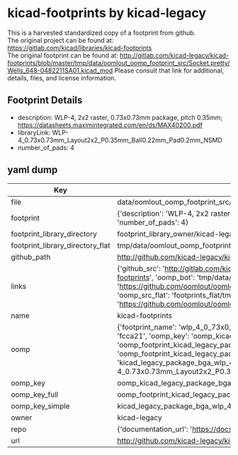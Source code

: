 # kicad-footprints by kicad-legacy  
This is a harvested standardized copy of a footprint from github.  
The original project can be found at:  
https://gitlab.com/kicad/libraries/kicad-footprints  
The original footprint can be found at:
http://gitlab.com/kicad-legacy/kicad-footprints/blob/master/tmp/data/oomlout_oomp_footprint_src/Socket.pretty/Wells_648-0482211SA01.kicad_mod
Please consult that link for additional, details, files, and license information.  
## Footprint Details
* description: WLP-4, 2x2 raster, 0.73x0.73mm package, pitch 0.35mm; https://datasheets.maximintegrated.com/en/ds/MAX40200.pdf  
* libraryLink: WLP-4_0.73x0.73mm_Layout2x2_P0.35mm_Ball0.22mm_Pad0.2mm_NSMD  
* number_of_pads: 4  
## yaml dump  
| Key | Value |  
| --- | --- |  
| file | data/oomlout_oomp_footprint_src/kicad-footprints/Package_BGA.pretty/WLP-4_0.73x0.73mm_Layout2x2_P0.35mm_Ball0.22mm_Pad0.2mm_NSMD.kicad_mod |  
| footprint | {'description': 'WLP-4, 2x2 raster, 0.73x0.73mm package, pitch 0.35mm; https://datasheets.maximintegrated.com/en/ds/MAX40200.pdf', 'libraryLink': 'WLP-4_0.73x0.73mm_Layout2x2_P0.35mm_Ball0.22mm_Pad0.2mm_NSMD', 'number_of_pads': 4} |  
| footprint_library_directory | footprint_library_owner/kicad-legacy_kicad-footprints |  
| footprint_library_directory_flat | tmp/data/oomlout_oomp_footprint_src/footprints_flat/kicad_legacy_package_bga_wlp_4_0_73x0_73mm_layout2x2_p0_35mm_ball0_22mm_pad0_2mm_nsmd/working |  
| github_path | http://github.com/kicad-legacy/kicad-footprints/blob/master/tmp/data/oomlout_oomp_footprint_src/Package_BGA.pretty/WLP-4_0.73x0.73mm_Layout2x2_P0.35mm_Ball0.22mm_Pad0.2mm_NSMD.kicad_mod |  
| links | {'github_src': 'http://gitlab.com/kicad-legacy/kicad-footprints/blob/master/tmp/data/oomlout_oomp_footprint_src/Socket.pretty/Wells_648-0482211SA01.kicad_mod', 'github_src_repo': 'https://gitlab.com/kicad/libraries/kicad-footprints', 'oomp_bot': 'tmp/data/oomlout_oomp_footprint_src/footprints/kicad_legacy_package_bga_wlp_4_0_73x0_73mm_layout2x2_p0_35mm_ball0_22mm_pad0_2mm_nsmd/working', 'oomp_bot_github': 'https://github.com/oomlout/oomlout_oomp_footprint_bot/tree/main/tmp/data/oomlout_oomp_footprint_src/footprints/kicad_legacy_package_bga_wlp_4_0_73x0_73mm_layout2x2_p0_35mm_ball0_22mm_pad0_2mm_nsmd/working', 'oomp_src_flat': 'footprints_flat/tmp/data/oomlout_oomp_footprint_src/footprints_flat/kicad_legacy_package_bga_wlp_4_0_73x0_73mm_layout2x2_p0_35mm_ball0_22mm_pad0_2mm_nsmd/working', 'oomp_src_flat_github': 'https://github.com/oomlout/oomlout_oomp_footprint_src/tree/main/tmp/data/oomlout_oomp_footprint_src/footprints_flat/kicad_legacy_package_bga_wlp_4_0_73x0_73mm_layout2x2_p0_35mm_ball0_22mm_pad0_2mm_nsmd/working'} |  
| name | kicad-footprints |  
| oomp | {'footprint_name': 'wlp_4_0_73x0_73mm_layout2x2_p0_35mm_ball0_22mm_pad0_2mm_nsmd', 'library_name': 'package_bga', 'md5': 'fcca21c05aec2946038e14fca3ac9f41', 'md5_10': 'fcca21c05a', 'md5_5': 'fcca2', 'md5_6': 'fcca21', 'oomp_key': 'oomp_kicad_legacy_package_bga_wlp_4_0_73x0_73mm_layout2x2_p0_35mm_ball0_22mm_pad0_2mm_nsmd', 'oomp_key_extra': 'oomp_footprint_kicad_legacy_package_bga_wlp_4_0_73x0_73mm_layout2x2_p0_35mm_ball0_22mm_pad0_2mm_nsmd', 'oomp_key_full': 'oomp_footprint_kicad_legacy_package_bga_wlp_4_0_73x0_73mm_layout2x2_p0_35mm_ball0_22mm_pad0_2mm_nsmd_fcca21', 'oomp_key_simple': 'kicad_legacy_package_bga_wlp_4_0_73x0_73mm_layout2x2_p0_35mm_ball0_22mm_pad0_2mm_nsmd', 'original_filename': 'data/oomlout_oomp_footprint_src/kicad-footprints/Package_BGA.pretty/WLP-4_0.73x0.73mm_Layout2x2_P0.35mm_Ball0.22mm_Pad0.2mm_NSMD.kicad_mod', 'owner_name': 'kicad_legacy'} |  
| oomp_key | oomp_kicad_legacy_package_bga_wlp_4_0_73x0_73mm_layout2x2_p0_35mm_ball0_22mm_pad0_2mm_nsmd |  
| oomp_key_full | oomp_footprint_kicad_legacy_package_bga_wlp_4_0_73x0_73mm_layout2x2_p0_35mm_ball0_22mm_pad0_2mm_nsmd |  
| oomp_key_simple | kicad_legacy_package_bga_wlp_4_0_73x0_73mm_layout2x2_p0_35mm_ball0_22mm_pad0_2mm_nsmd |  
| owner | kicad-legacy |  
| repo | {'documentation_url': 'https://docs.github.com/rest/repos/repos#get-a-repository', 'message': 'Not Found'} |  
| url | http://github.com/kicad-legacy/kicad-footprints |  

